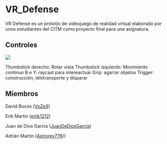 # VR_Defense
VR Defense es un prototio de videojuego de realidad virtual elaborado por unos estudiantes del CITM como proyecto final para una asignatura.

## Controles
![](https://www.vrteamspace.co.uk/wp-content/uploads/Oculus-touch-controllers-1.png)

Thumbstick derecho: Rotar vista
Thumbstick izquierdo: Movimiento continuo
B e Y: raycast para intereactuar
Grip: agarrar objetos
Trigger: construcción, teletransporte y disparar


## Miembros
David Boces ([VoZeS](https://github.com/VoZeS))

Erik Martin ([eriik1212](https://github.com/eriik1212))

Juan de Dios Garcia ([JuanDeDiosGarcia](https://github.com/JuanDeDiosGarcia))

Adrián Martín ([Astrorey776](https://github.com/Astrorey776)))
